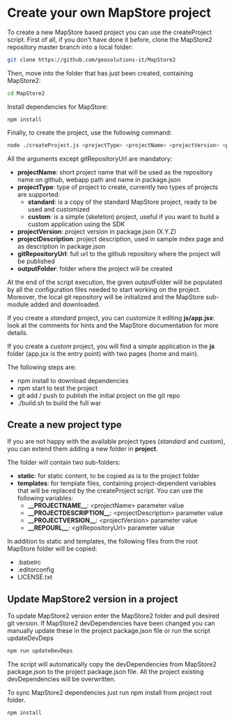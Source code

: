 # Create your own MapStore project

To create a new MapStore based project you can use the createProject script.
First of all, if you don't have done it before, clone the MapStore2 repository master branch into a local folder:

```sh
git clone https://github.com/geosolutions-it/MapStore2
```

Then, move into the folder that has just been created, containing MapStore2:

```sh
cd MapStore2
```

Install dependencies for MapStore:

```
npm install
```

Finally, to create the project, use the following command:

```sh
node ./createProject.js <projectType> <projectName> <projectVersion> <projectDescription> <gitRepositoryUrl> <outputFolder>
```

All the arguments except gitRepositoryUrl are mandatory:

* **projectName**: short project name that will be used as the repository name on github, webapp path and name in package.json
* **projectType**: type of project to create, currently two types of projects are supported:
  * **standard**: is a copy of the standard MapStore project, ready to be used and customized
  * **custom**: is a simple (skeleton) project, useful if you want to build a custom application using the SDK
* **projectVersion**: project version in package.json (X.Y.Z)
* **projectDescription**: project description, used in sample index page and as description in package.json
* **gitRepositoryUrl**: full url to the github repository where the project will be published
* **outputFolder**: folder where the project will be created

At the end of the script execution, the given outputFolder will be populated by all the configuration files needed to start working on the project. Moreover, the local git repository will be initialized and the MapStore sub-module added and downloaded.

If you create a *standard* project, you can customize it editing **js/app.jsx**: look at the comments for hints and the MapStore documentation for more details.

If you create a *custom* project, you will find a simple application in the **js** folder (app.jsx is the entry point) with two pages (home and main).

The following steps are:

* npm install to download dependencies
* npm start to test the project
* git add / push to publish the initial project on the git repo
* ./build.sh to build the full war

## Create a new project type

If you are not happy with the available project types (*standard* and *custom*), you can extend them adding a new folder in **project**.

The folder will contain two sub-folders:

* **static**: for static content, to be copied as is to the project folder
* **templates**: for template files, containing project-dependent variables that will be replaced by the createProject script. You can use the following variables:
  * **\_\_PROJECTNAME\_\_**: \<projectName\> parameter value
  * **\_\_PROJECTDESCRIPTION\_\_**: \<projectDescription\> parameter value
  * **\_\_PROJECTVERSION\_\_**: \<projectVersion\> parameter value
  * **\_\_REPOURL\_\_**: \<gitRepositoryUrl\> parameter value

In addition to static and templates, the following files from the root MapStore folder will be copied:

* .babelrc
* .editorconfig
* LICENSE.txt

## Update MapStore2 version in a project

To update MapStore2 version enter the MapStore2 folder and pull desired git version.
If MapStore2 devDependencies have been changed you can manually update these in the project package.json file or run the script updateDevDeps
```sh
npm run updateDevDeps
```
The script will automatically copy the devDependencies from MapStore2 package.json to the project package.json file. All the project existing devDependencies will be overwritten.

To sync MapStore2 dependencies just run npm install from project root folder.

```sh
npm install
```
